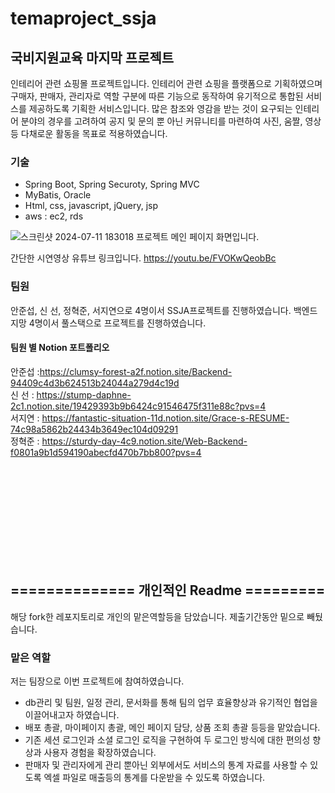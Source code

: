 # temaproject_ssja

## 국비지원교육 마지막 프로젝트
인테리어 관련 쇼핑몰 프로젝트입니다.
인테리어 관련 쇼핑을 플랫폼으로 기획하였으며 구매자, 판매자, 관리자로 역할 구분에 따른 기능으로 동작하여 유기적으로 통합된 서비스를 제공하도록 기획한 서비스입니다.
많은 참조와 영감을 받는 것이 요구되는 인테리어 분야의 경우를 고려하여 공지 및 문의 뿐 아닌 커뮤니티를 마련하여 사진, 움짤, 영상등 다채로운 활동을 목표로 적용하였습니다.

### 기술
- Spring Boot, Spring Securoty, Spring MVC
- MyBatis, Oracle
- Html, css, javascript, jQuery, jsp
- aws : ec2, rds


![스크린샷 2024-07-11 183018](https://github.com/user-attachments/assets/514416cd-8b8a-47a1-96a1-071cc9d3fd92)
프로젝트 메인 페이지 화면입니다.

간단한 시연영상 유튜브 링크입니다.
https://youtu.be/FVOKwQeobBc

### 팀원
안준섭, 신 선, 정혁준, 서지연으로 4명이서 SSJA프로젝트를 진행하였습니다.
백엔드 지망 4명이서 풀스택으로 프로젝트를 진행하였습니다.
#### 팀원 별 Notion 포트폴리오
안준섭 :https://clumsy-forest-a2f.notion.site/Backend-94409c4d3b624513b24044a279d4c19d<br>
신 선 : https://stump-daphne-2c1.notion.site/19429393b9b6424c91546475f311e88c?pvs=4<br>
서지연 : https://fantastic-situation-11d.notion.site/Grace-s-RESUME-74c98a5862b24434b3649ec104d09291<br>
정혁준 : https://sturdy-day-4c9.notion.site/Web-Backend-f0801a9b1d594190abecfd470b7bb800?pvs=4<br>

<br>
<br>
<br>
<br>
<br>
<br>
<br>
<br>
<br>


## ============== 개인적인 Readme =========
해당 fork한 레포지토리로 개인의 맡은역할등을 담았습니다. 제출기간동안 밑으로 빼뒀습니다.

### 맡은 역할
저는 팀장으로 이번 프로젝트에 참여하였습니다.
- db관리 및 팀원, 일정 관리, 문서화를 통해 팀의 업무 효율향상과 유기적인 협업을 이끌어내고자 하였습니다.
- 배포 총괄, 마이페이지 총괄, 메인 페이지 담당, 상품 조회 총괄 등등을 맡았습니다.
- 기존 세션 로그인과 소셜 로그인 로직을 구현하여 두 로그인 방식에 대한 편의성 향상과 사용자 경험을 확장하였습니다.
- 판매자 및 관리자에게 관리 뿐아닌 외부에서도 서비스의 통계 자료를 사용할 수 있도록 엑셀 파일로 매출등의 통계를 다운받을 수 있도록 하였습니다.
